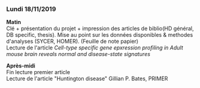 ### Lundi 18/11/2019
**Matin**  
Clé + présentation du projet + impression des articles de biblio(HD général, DB specific, thesis). Mise au point sur les données disponibles & methodes d'analyses (SYCER, HOMER). (Feuille de note papier)  
Lecture de l'article *Cell-type specific gene epxression profiling in Adult mouse brain reveals normal and disease-state signatures*  

**Après-midi**  
Fin lecture premier article  
Lecture de l'article "Huntington disease" Gillian P. Bates, PRIMER  
